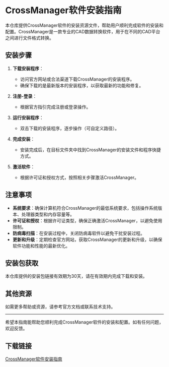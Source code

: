 # CrossManager软件安装指南

本仓库提供CrossManager软件的安装资源文件，帮助用户顺利完成软件的安装和配置。CrossManager是一款专业的CAD数据转换软件，用于在不同的CAD平台之间进行文件格式转换。

## 安装步骤

1. **下载安装程序**：
   - 访问官方网站或合法渠道下载CrossManager的安装程序。
   - 确保下载的是最新版本的安装程序，以获取最新的功能和修复。

2. **注册-登录**：
   - 根据官方指引完成注册或登录操作。

3. **运行安装程序**：
   - 双击下载的安装程序，逐步操作（可自定义路径）。

4. **完成安装**：
   - 安装完成后，在目标文件夹中找到CrossManager的安装文件和程序快捷方式。

5. **激活软件**：
   - 根据许可证和授权方式，按照相关步骤激活CrossManager。

## 注意事项

- **系统要求**：确保计算机符合CrossManager的最低系统要求，包括操作系统版本、处理器类型和内存容量等。
- **许可证和授权**：根据许可证类型，确保正确激活CrossManager，以避免使用限制。
- **防病毒扫描**：在安装过程中，关闭防病毒软件以避免干扰安装过程。
- **更新和升级**：定期检查官方网站，获取CrossManager的更新和升级，以确保软件功能和性能的最新优化。

## 安装包获取

本仓库提供的安装包链接有效期为30天，请在有效期内完成下载和安装。

## 其他资源

如需更多帮助或资源，请参考官方文档或联系技术支持。

---

希望本指南能帮助您顺利完成CrossManager软件的安装和配置。如有任何问题，欢迎反馈。

## 下载链接

[CrossManager软件安装指南](https://pan.quark.cn/s/c5c0a4ac27c4)